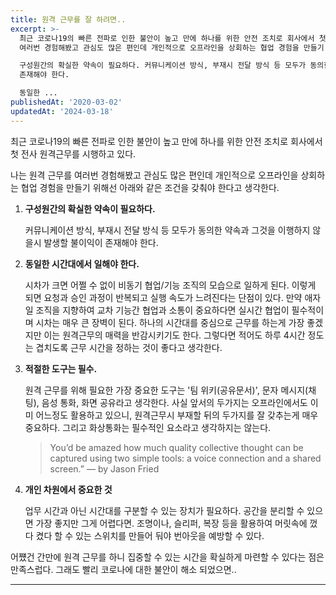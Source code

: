 ```yaml
---
title: 원격 근무를 잘 하려면..
excerpt: >-
  최근 코로나19의 빠른 전파로 인한 불안이 높고 만에 하나를 위한 안전 조치로 회사에서 첫 전사 원격근무를 시행하고 있다. 나는 원격 근무를
  여러번 경험해봤고 관심도 많은 편인데 개인적으로 오프라인을 상회하는 협업 경험을 만들기 위해선 아래와 같은 조건을 갖춰야 한다고 생각한다.

  구성원간의 확실한 약속이 필요하다. 커뮤니케이션 방식, 부재시 전달 방식 등 모두가 동의한 약속과 그것을 이행하지 않을시 발생할 불이익이
  존재해야 한다.

  동일한 ...
publishedAt: '2020-03-02'
updatedAt: '2024-03-18'
---
```


최근 코로나19의 빠른 전파로 인한 불안이 높고 만에 하나를 위한 안전 조치로 회사에서 첫 전사 원격근무를 시행하고 있다.

나는 원격 근무를 여러번 경험해봤고 관심도 많은 편인데 개인적으로 오프라인을 상회하는 협업 경험을 만들기 위해선 아래와 같은 조건을 갖춰야 한다고 생각한다.

1. **구성원간의 확실한 약속이 필요하다.**

    커뮤니케이션 방식, 부재시 전달 방식 등 모두가 동의한 약속과 그것을 이행하지 않을시 발생할 불이익이 존재해야 한다.

2. **동일한 시간대에서 일해야 한다.**

    시차가 크면 어쩔 수 없이 비동기 협업/기능 조직의 모습으로 일하게 된다. 이렇게 되면 요청과 승인 과정이 반복되고 실행 속도가 느려진다는 단점이 있다. 만약 애자일 조직을 지향하여 교차 기능간 협업과 소통이 중요하다면 실시간 협업이 필수적이며 시차는 매우 큰 장벽이 된다. 하나의 시간대를 중심으로 근무를 하는게 가장 좋겠지만 이는 원격근무의 매력을 반감시키기도 한다. 그렇다면 적어도 하루 4시간 정도는 겹치도록 근무 시간을 정하는 것이 좋다고 생각한다.

3. **적절한 도구는 필수.**

    원격 근무를 위해 필요한 가장 중요한 도구는 '팀 위키(공유문서)', 문자 메시지(채팅), 음성 통화, 화면 공유라고 생각한다. 사실 앞서의 두가지는 오프라인에서도 이미 어느정도 활용하고 있으니, 원격근무시 부재할 뒤의 두가지를 잘 갖추는게 매우 중요하다. 그리고 화상통화는 필수적인 요소라고 생각하지는 않는다.

    > You’d be amazed how much quality collective thought can be captured using two simple tools: a voice connection and a shared screen.” — by Jason Fried

4. **개인 차원에서 중요한 것**

    업무 시간과 아닌 시간대를 구분할 수 있는 장치가 필요하다. 공간을 분리할 수 있으면 가장 좋지만 그게 어렵다면. 조명이나, 슬리퍼, 복장 등을 활용하여 머릿속에 껐다 켰다 할 수 있는 스위치를 만들어 둬야 번아웃을 예방할 수 있다.

어쩄건 간만에 원격 근무를 하니 집중할 수 있는 시간을 확실하게 마련할 수 있다는 점은 만족스럽다. 그래도 빨리 코로나에 대한 불안이 해소 되었으면..

---